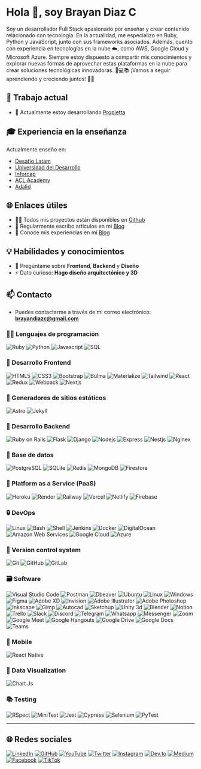 # Hola 👋, soy Brayan Diaz C

Soy un desarrollador Full Stack apasionado por enseñar y crear contenido relacionado con tecnología. En la actualidad, me especializo en Ruby, Python y JavaScript, junto con sus frameworks asociados. Además, cuento con experiencia en tecnologías en la nube ☁️, como AWS, Google Cloud y Microsoft Azure. Siempre estoy dispuesto a compartir mis conocimientos y explorar nuevas formas de aprovechar estas plataformas en la nube para crear soluciones tecnológicas innovadoras. 🚀💻📚 ¡Vamos a seguir aprendiendo y creciendo juntos! 💪😄

## 💼 Trabajo actual

- 🔭 Actualmente estoy desarrollando [Propietta](https://www.propietta.com/)

## 🎓 Experiencia en la enseñanza

Actualmente enseño en:

- [Desafío Latam](https://www.desafiolatam.com/)
- [Universidad del Desarrollo](https://www.udd.cl/)
- [Inforcap](https://inforcap.cl/)
- [ACL Academy](https://www.aclti.com/es/)
- [Adalid](https://www.adalid.cl/)

## 🌐 Enlaces útiles

- 👨‍💻 Todos mis proyectos están disponibles en [Github](https://github.com/brayandiazc)
- 📝 Regularmente escribo artículos en mi [Blog](https://brayandiazc.com)
- 📄 Conoce mis experiencias en mi [Blog](https://brayandiazc.com)

## 💡 Habilidades y conocimientos

- 💬 Pregúntame sobre **Frontend**, **Backend** y **Diseño**
- ⚡ Dato curioso: **Hago diseño arquitectónico y 3D**

## 📫 Contacto

- Puedes contactarme a través de mi correo electrónico: **<brayandiazc@gmail.com>**

### 🧑‍💻 Lenguajes de programación

![Ruby](https://img.shields.io/badge/Ruby-CC342D?style=for-the-badge&logo=ruby&logoColor=white) ![Python](https://img.shields.io/badge/Python-3776AB?style=for-the-badge&logo=python&logoColor=white) ![Javascript](https://img.shields.io/badge/Javascript-323330?style=for-the-badge&logo=javascript&logoColor=F7DF1E) ![SQL](https://img.shields.io/badge/SQL-4479A1?style=for-the-badge&logo=postgresql&logoColor=white)

### 🎨 Desarrollo Frontend

![HTML5](https://img.shields.io/badge/HTML5-E34F26?style=for-the-badge&logo=html5&logoColor=white) ![CSS3](https://img.shields.io/badge/CSS3-1572B6?style=for-the-badge&logo=css3&logoColor=white) ![Bootstrap](https://img.shields.io/badge/Bootstrap-563D7C?style=for-the-badge&logo=bootstrap&logoColor=white) ![Bulma](https://img.shields.io/badge/Bulma-00D1B2?style=for-the-badge&logo=bulma&logoColor=white) ![Materialize](https://img.shields.io/badge/Materialize-EE6E73?style=for-the-badge&logo=materialize&logoColor=white) ![Tailwind](https://img.shields.io/badge/Tailwind%20CSS-38B2AC?style=for-the-badge&logo=tailwind-css&logoColor=white) ![React](https://img.shields.io/badge/React-20232A?style=for-the-badge&logo=react&logoColor=61DAFB) ![Redux](https://img.shields.io/badge/Redux-593D88?style=for-the-badge&logo=redux&logoColor=white) ![Webpack](https://img.shields.io/badge/Webpack-8DD6F9?style=for-the-badge&logo=webpack&logoColor=black) ![Nextjs](https://img.shields.io/badge/Next.js-000000?style=for-the-badge&logo=next.js&logoColor=white)

### 🎉 Generadores de sitios estáticos

![Astro](https://img.shields.io/badge/Astro-000000?style=for-the-badge&logo=astro&logoColor=white) ![Jekyll](https://img.shields.io/badge/Jekyll-CC0000?style=for-the-badge&logo=jekyll&logoColor=white)

### 🔨 Desarrollo Backend

![Ruby on Rails](https://img.shields.io/badge/Ruby%20on%20Rails-CC0000?style=for-the-badge&logo=ruby-on-rails&logoColor=white) ![Flask](https://img.shields.io/badge/Flask-000000?style=for-the-badge&logo=flask&logoColor=white) ![Django](https://img.shields.io/badge/Django-092E20?style=for-the-badge&logo=django&logoColor=white) ![Nodejs](https://img.shields.io/badge/Node.js-43853D?style=for-the-badge&logo=node.js&logoColor=white) ![Express](https://img.shields.io/badge/Express.js-404D59?style=for-the-badge) ![Nestjs](https://img.shields.io/badge/NestJS-E0234E?style=for-the-badge&logo=nestjs&logoColor=white) ![Nginex](https://img.shields.io/badge/Nginx-009639?style=for-the-badge&logo=nginx&logoColor=white)

### 🔧 Base de datos

![PostgreSQL](https://img.shields.io/badge/PostgreSQL-316192?style=for-the-badge&logo=postgresql&logoColor=white) ![SQLite](https://img.shields.io/badge/SQLite-07405E?style=for-the-badge&logo=sqlite&logoColor=white) ![Redis](https://img.shields.io/badge/Redis-DC382D?style=for-the-badge&logo=redis&logoColor=white) ![MongoDB](https://img.shields.io/badge/MongoDB-4EA94B?style=for-the-badge&logo=mongodb&logoColor=white) ![Firestore](https://img.shields.io/badge/Firestore-FFCA28?style=for-the-badge&logo=firebase&logoColor=black)

### 📎 Platform as a Service (PaaS)

![Heroku](https://img.shields.io/badge/Heroku-430098?style=for-the-badge&logo=heroku&logoColor=white) ![Render](https://img.shields.io/badge/Render-2B2D42?style=for-the-badge&logo=render&logoColor=white) ![Railway](https://img.shields.io/badge/Railway-2B2D42?style=for-the-badge&logo=railway&logoColor=white) ![Vercel](https://img.shields.io/badge/Vercel-000000?style=for-the-badge&logo=vercel&logoColor=white) ![Netlify](https://img.shields.io/badge/Netlify-00C7B7?style=for-the-badge&logo=netlify&logoColor=white) ![Firebase](https://img.shields.io/badge/Firebase-FFCA28?style=for-the-badge&logo=firebase&logoColor=black)

### 🔒️ DevOps

![Linux](https://img.shields.io/badge/Linux-FCC624?style=for-the-badge&logo=linux&logoColor=black) ![Bash](https://img.shields.io/badge/Bash-121011?style=for-the-badge&logo=gnu-bash&logoColor=white) ![Shell](https://img.shields.io/badge/Shell-121011?style=for-the-badge&logo=gnu-bash&logoColor=white) ![Jenkins](https://img.shields.io/badge/Jenkins-D24939?style=for-the-badge&logo=jenkins&logoColor=white) ![Docker](https://img.shields.io/badge/Docker-2496ED?style=for-the-badge&logo=docker&logoColor=white) ![DigitalOcean](https://img.shields.io/badge/DigitalOcean-0080FF?style=for-the-badge&logo=digitalocean&logoColor=white) ![Amazon Web Services](https://img.shields.io/badge/Amazon%20AWS-232F3E?style=for-the-badge&logo=amazon-aws&logoColor=white) ![Google Cloud](https://img.shields.io/badge/Google%20Cloud-4285F4?style=for-the-badge&logo=google-cloud&logoColor=white) ![Azure](https://img.shields.io/badge/Microsoft%20Azure-0089D6?style=for-the-badge&logo=microsoft-azure&logoColor=white)

### 📝 Version control system

![Git](https://img.shields.io/badge/git-%23F05033.svg?style=for-the-badge&logo=git&logoColor=white) ![GitHub](https://img.shields.io/badge/github-%23121011.svg?style=for-the-badge&logo=github&logoColor=white) ![GitLab](https://img.shields.io/badge/gitlab-%23181717.svg?style=for-the-badge&logo=gitlab&logoColor=white)

### 🗃️ Software

![Visual Studio Code](https://img.shields.io/badge/Visual%20Studio%20Code-007ACC?style=for-the-badge&logo=visual-studio-code&logoColor=white) ![Postman](https://img.shields.io/badge/Postman-FF6C37?style=for-the-badge&logo=postman&logoColor=white) ![Dbeaver](https://img.shields.io/badge/DBeaver-EE0000?style=for-the-badge&logo=dbeaver&logoColor=white) ![Ubuntu](https://img.shields.io/badge/Ubuntu-E95420?style=for-the-badge&logo=ubuntu&logoColor=white) ![Linux](https://img.shields.io/badge/Linux-FCC624?style=for-the-badge&logo=linux&logoColor=black) ![Windows](https://img.shields.io/badge/Windows-0078D6?style=for-the-badge&logo=windows&logoColor=white) ![Figma](https://img.shields.io/badge/Figma-F24E1E?style=for-the-badge&logo=figma&logoColor=white) ![Adobe XD](https://img.shields.io/badge/Adobe%20XD-FF61F6?style=for-the-badge&logo=adobe-xd&logoColor=white) ![Invision](https://img.shields.io/badge/Invision-FF3366?style=for-the-badge&logo=invision&logoColor=white) ![Adobe Illustrator](https://img.shields.io/badge/adobe%20illustrator-%23FF9A00.svg?style=for-the-badge&logo=adobe%20illustrator&logoColor=white) ![Adobe Photoshop](https://img.shields.io/badge/adobe%20photoshop-%2331A8FF.svg?style=for-the-badge&logo=adobe%20photoshop&logoColor=white) ![Inkscape](https://img.shields.io/badge/Inkscape-e0e0e0?style=for-the-badge&logo=inkscape&logoColor=080A13) ![Gimp](https://img.shields.io/badge/GIMP-5C5543?style=for-the-badge&logo=gimp&logoColor=white) ![Autocad](https://img.shields.io/badge/Autocad-0696D7?style=for-the-badge&logo=autodesk&logoColor=white) ![Sketchup](https://img.shields.io/badge/Sketchup-0076A8?style=for-the-badge&logo=sketchup&logoColor=white) ![Unity 3d](https://img.shields.io/badge/Unity-100000?style=for-the-badge&logo=unity&logoColor=white) ![Blender](https://img.shields.io/badge/Blender-F5792A?style=for-the-badge&logo=blender&logoColor=white) ![Notion](https://img.shields.io/badge/Notion-000000?style=for-the-badge&logo=notion&logoColor=white) ![Trello](https://img.shields.io/badge/Trello-0052CC?style=for-the-badge&logo=trello&logoColor=white) ![Slack](https://img.shields.io/badge/Slack-4A154B?style=for-the-badge&logo=slack&logoColor=white) ![Discord](https://img.shields.io/badge/Discord-7289DA?style=for-the-badge&logo=discord&logoColor=white) ![Telegram](https://img.shields.io/badge/Telegram-2CA5E0?style=for-the-badge&logo=telegram&logoColor=white) ![Whatsapp](https://img.shields.io/badge/Whatsapp-25D366?style=for-the-badge&logo=whatsapp&logoColor=white) ![Messenger](https://img.shields.io/badge/Messenger-00B2FF?style=for-the-badge&logo=messenger&logoColor=white) ![Zoom](https://img.shields.io/badge/Zoom-2D8CFF?style=for-the-badge&logo=zoom&logoColor=white) ![Google Meet](https://img.shields.io/badge/Google%20Meet-00BFA5?style=for-the-badge&logo=google-meet&logoColor=white) ![Google Hangouts](https://img.shields.io/badge/Google%20Hangouts-0F9D58?style=for-the-badge&logo=google-hangouts&logoColor=white) ![Google Drive](https://img.shields.io/badge/Google%20Drive-4285F4?style=for-the-badge&logo=google-drive&logoColor=white) ![Google Docs](https://img.shields.io/badge/Google%20Docs-4285F4?style=for-the-badge&logo=google-docs&logoColor=white) ![Teams](https://img.shields.io/badge/Microsoft%20Teams-6264A7?style=for-the-badge&logo=microsoft-teams&logoColor=white)

### 📱 Mobile

![React Native](https://img.shields.io/badge/React%20Native-61DAFB?style=flat-square&logo=react&logoColor=white)

<!-- ### 📦 AI/ML

tensorflow -->

### 📁 Data Visualization

![Chart Js](https://img.shields.io/badge/-ChartJs-FF6384?style=flat-square&logo=chart.js&logoColor=white)

### 📚 Testing

![RSpect](https://img.shields.io/badge/-Rspec-FF0000?style=flat-square&logo=rspec&logoColor=white) ![MiniTest](https://img.shields.io/badge/-MiniTest-6E7A8A?style=flat-square&logo=minitest&logoColor=white) ![Jest](https://img.shields.io/badge/-Jest-C21325?style=flat-square&logo=jest&logoColor=white) ![Cypress](https://img.shields.io/badge/-Cypress-17202C?style=flat-square&logo=cypress&logoColor=white) ![Selenium](https://img.shields.io/badge/-Selenium-43B02A?style=flat-square&logo=selenium&logoColor=white) ![PyTest](https://img.shields.io/badge/-PyTest-0A9EDC?style=flat-square&logo=pytest&logoColor=white)

<!-- <p align="">
  <img align="" src="https://github-readme-stats.vercel.app/api/top-langs?username=brayandiazc&show_icons=true&locale=en&layout=compact" alt="brayandiazc" />
</p>

<p align="">
  <img align="" src="https://github-readme-stats.vercel.app/api?username=brayandiazc&show_icons=true&locale=en" alt="brayandiazc" />
</p>

<p align="">
  <img align="" src="https://github-readme-streak-stats.herokuapp.com/?user=brayandiazc&" alt="brayandiazc" />
</p> -->

---

## 🌐 Redes sociales

[![LinkedIn](https://img.shields.io/badge/LinkedIn-%230077B5.svg?logo=linkedin&logoColor=white)](https://linkedin.com/in/brayandiazc) [![GitHub](https://img.shields.io/badge/GitHub-181717?logo=github&logoColor=white)](https://github.com/brayandiazc/) [![YouTube](https://img.shields.io/badge/YouTube-FF0000?logo=youtube&logoColor=white)](https://www.youtube.com/channel/UCC6RSXwrhHFKlCerzm1HTVg) [![Twitter](https://img.shields.io/badge/Twitter-%231DA1F2.svg?logo=Twitter&logoColor=white)](https://twitter.com/brayandiazc) [![Instagram](https://img.shields.io/badge/Instagram-%23E4405F.svg?logo=Instagram&logoColor=white)](https://instagram.com/brayandiaz_c) [![Dev.to](https://img.shields.io/badge/Dev.to-0A0A0A?logo=dev.to&logoColor=white)](https://dev.to/brayandiazc) [![Medium](https://img.shields.io/badge/Medium-12100E?logo=medium&logoColor=white)](https://medium.com/@brayandiazc) [![Facebook](https://img.shields.io/badge/Facebook-%231877F2.svg?logo=Facebook&logoColor=white)](https://facebook.com/brayan.y.cardenas) [![TikTok](https://img.shields.io/badge/TikTok-%23000000.svg?logo=TikTok&logoColor=white)](https://tiktok.com/@brayandiazc)
